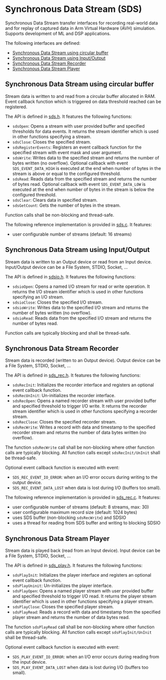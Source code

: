 # Synchronous Data Stream (SDS)

Synchronous Data Stream transfer interfaces for recording real-world data and 
for replay of captured data in Arm Virtual Hardware (AVH) simulation. 
Supports development of ML and DSP applications.

The following interfaces are defined:
- [Synchronous Data Stream using circular buffer](#synchronous-data-stream-using-circular-buffer)
- [Synchronous Data Stream using Input/Output](#synchronous-data-stream-using-inputoutput)
- [Synchronous Data Stream Recorder](#synchronous-data-stream-recorder)
- [Synchronous Data Stream Player](#synchronous-data-stream-player)

## Synchronous Data Stream using circular buffer

Stream data is written to and read from a circular buffer allocated in RAM. Event callback function 
which is triggered on data threshold reached can be registered.  

The API is defined in [sds.h](include/sds.h). It features the following functions:
- `sdsOpen`: Opens a stream with user provided buffer and specified thresholds for data events. 
  It returns the stream identifier which is used in other functions specifying a stream.
- `sdsClose`: Closes the specified stream.
- `sdsRegisterEvents`: Registers an event callback function for the specified stream 
   with event mask and user argument.
- `sdsWrite`: Writes data to the specified stream and returns the number of bytes written (no overflow). 
  Optional callback with event `SDS_EVENT_DATA_HIGH` is executed at the end when number of bytes 
  in the stream is above or equal to the configured threshold.
- `sdsRead`: Reads data from the specified stream and returns the number of bytes read. 
  Optional callback with event `SDS_EVENT_DATA_LOW` is executed at the end when number of bytes 
  in the stream is below the configured threshold.
- `sdsClear`: Clears data in specified stream.
- `sdsGetCount`: Gets the number of bytes in the stream.

Function calls shall be non-blocking and thread-safe.

The following reference implementation is provided in [sds.c](source/sds.c). It features:
- user configurable number of streams (default: 16 streams)

## Synchronous Data Stream using Input/Output

Stream data is written to an Output device or read from an Input device. Input/Output device
can be a File System, STDIO, Socket, ...  

The API is defined in [sdsio.h](include/sdsio.h). It features the following functions:
- `sdsioOpen`: Opens a named I/O stream for read or write operation. 
  It returns the I/O stream identifier which is used in other functions specifying an I/O stream.
- `sdsioClose`: Closes the specified I/O stream.
- `sdsioWrite`: Writes data to the specified I/O stream and returns the number of bytes written (no overflow).
- `sdsioRead`: Reads data from the specified I/O stream and returns the number of bytes read.

Function calls are typically blocking and shall be thread-safe.

## Synchronous Data Stream Recorder

Stream data is recorded (written to an Output device). 
Output device can be a File System, STDIO, Socket, ...  

The API is defined in [sds_rec.h](include/sds_rec.h). It features the following functions:
- `sdsRecInit`: Initializes the recorder interface and registers an optional event callback function.
- `sdsRecUnInit`: Un-initializes the recorder interface.
- `sdsRecOpen`: Opens a named recorder stream with user provided buffer and specified threshold to trigger I/O write. 
  It returns the recorder stream identifier which is used in other functions specifying a recorder stream.
- `sdsRecClose`: Closes the specified recorder stream.
- `sdsRecWrite`: Writes a record with data and timestamp to the specified recorder stream 
  and returns the number of data bytes written (no overflow).

The function `sdsRecWrite` call shall be non-blocking where other function calls are typically blocking. 
All function calls except `sdsRecInit/UnInit` shall be thread-safe.

Optional event callback function is executed with event:
- `SDS_REC_EVENT_IO_ERROR`: when an I/O error occurs during writing to the output device. 
- `SDS_REC_EVENT_DATA_LOST` when data is lost during I/O (buffers too small).

The following reference implementation is provided in [sds_rec.c](source/sds_rec.c). It features:
- user configurable number of streams (default: 8 streams, max: 30)
- user configurable maximum record size (default: 1024 bytes)
- uses SDS buffer (non-blocking `sdsRecWrite`) and SDSIO
- uses a thread for reading from SDS buffer and writing to blocking SDSIO

## Synchronous Data Stream Player

Stream data is played back (read from an Input device). 
Input device can be a File System, STDIO, Socket, ...  

The API is defined in [sds_play.h](include/sds_play.h). It features the following functions:
- `sdsPlayInit`: Initializes the player interface and registers an optional event callback function.
- `sdsPlayUninit`: Un-initializes the player interface.
- `sdsPlayOpen`: Opens a named player stream with user provided buffer and specified threshold to trigger I/O read. 
  It returns the player stream identifier which is used in other functions specifying a player stream.
- `sdsPlayClose`: Closes the specified player stream.
- `sdsPlayRead`: Reads a record with data and timestamp from the specified player stream 
  and returns the number of data bytes read.

The function `sdsPlayRead` call shall be non-blocking where other function calls are typically blocking. 
All function calls except `sdsPlayInit/UnInit` shall be thread-safe.

Optional event callback function is executed with event:
- `SDS_PLAY_EVENT_IO_ERROR`: when an I/O error occurs during reading from the input device. 
- `SDS_PLAY_EVENT_DATA_LOST` when data is lost during I/O (buffers too small).
